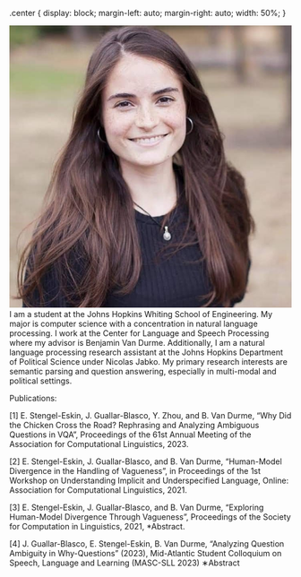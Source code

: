 <!DOCTYPE html>
<html>
<head>
</head>
<body>

.center {
  display: block;
  margin-left: auto;
  margin-right: auto;
  width: 50%;
}

<p><img src="https://github.com/jguallar-blasco/jguallar-blasco.github.io/blob/main/image.png" alt="Pineapple" class="center"> I am a student at the Johns Hopkins Whiting School of Engineering. My major is computer science with a concentration in natural language processing. I work at the Center for Language and Speech Processing where my advisor is Benjamin Van Durme. Additionally, I am a natural language processing research assistant at the Johns Hopkins Department of Political Science under Nicolas Jabko. My primary research interests are semantic parsing and question answering, especially in multi-modal and political settings.

<p>Publications: </p>

[1] E. Stengel-Eskin, J. Guallar-Blasco, Y. Zhou, and B. Van Durme, “Why Did the Chicken Cross the Road? Rephrasing and Analyzing Ambiguous Questions in VQA”, Proceedings of the 61st Annual Meeting of the Association for Computational Linguistics, 2023. 

[2] E. Stengel-Eskin, J. Guallar-Blasco, and B. Van Durme, “Human-Model Divergence in the Handling of Vagueness”, in Proceedings of the 1st Workshop on Understanding Implicit and Underspecified Language, Online: Association for Computational Linguistics, 2021. 

[3] E. Stengel-Eskin, J. Guallar-Blasco, and B. Van Durme, “Exploring Human-Model Divergence Through Vagueness”, Proceedings of the Society for Computation in Linguistics, 2021, *Abstract.  

[4] J. Guallar-Blasco, E. Stengel-Eskin, B. Van Durme, “Analyzing Question Ambiguity in Why-Questions” (2023), Mid-Atlantic Student Colloquium on Speech, Language and Learning (MASC-SLL 2023) ∗Abstract</p>

</body>
</html>

